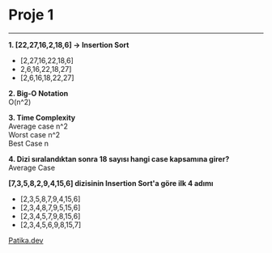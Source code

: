 # Proje 1
---
**1. [22,27,16,2,18,6] -> Insertion Sort** </br>

- [2,27,16,22,18,6] </br> 
- 2,6,16,22,18,27] </br>
- [2,6,16,18,22,27] </br>

**2. Big-O Notation** </br>
   O(n^2) </br>
   
**3. Time Complexity**   </br>
   Average case n^2 </br>
   Worst case n^2  </br>
   Best Case n </br> 
   
**4. Dizi sıralandıktan sonra 18 sayısı hangi case kapsamına girer?**  
   Average Case </br>
   
 **[7,3,5,8,2,9,4,15,6] dizisinin Insertion Sort'a göre ilk 4 adımı** </br>
   
 - [2,3,5,8,7,9,4,15,6] </br>
 - [2,3,4,8,7,9,5,15,6] </br>
 - [2,3,4,5,7,9,8,15,6] </br>
 - [2,3,4,5,6,9,8,15,7] </br>
 
 
 [Patika.dev](https://www.patika.dev/tr)
